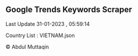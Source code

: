 

## Google Trends Keywords Scraper 
 
Last Update 31-01-2023 , 05:59:14

Country List :
VIETNAM.json



© Abdul Muttaqin 
